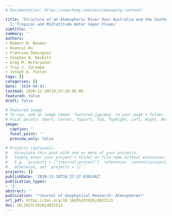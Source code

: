 ```yaml
---
# Documentation: https://wowchemy.com/docs/managing-content/

title: 'Structure of an Atmospheric River Over Australia and the Southern Ocean. Part
  I: Tropical and Midlatitude Water Vapor Fluxes'
subtitle: ''
summary: ''
authors:
- Robert M. Rauber
- Huancui Hu
- Francina Dominguez
- Stephen W. Nesbitt
- Greg M. McFarquhar
- Troy J. Zaremba
- Joseph A. Finlon
tags: []
categories: []
date: '2020-09-01'
lastmod: 2020-12-20T10:27:28-06:00
featured: false
draft: false

# Featured image
# To use, add an image named `featured.jpg/png` to your page's folder.
# Focal points: Smart, Center, TopLeft, Top, TopRight, Left, Right, BottomLeft, Bottom, BottomRight.
image:
  caption: ''
  focal_point: ''
  preview_only: false

# Projects (optional).
#   Associate this post with one or more of your projects.
#   Simply enter your project's folder or file name without extension.
#   E.g. `projects = ["internal-project"]` references `content/project/deep-learning/index.md`.
#   Otherwise, set `projects = []`.
projects: []
publishDate: '2020-12-20T16:27:27.638246Z'
publication_types:
- '2'
abstract: ''
publication: '*Journal of Geophysical Research: Atmospheres*'
url_pdf: https://doi.org/10.1029%2F2020jd032513
doi: 10.1029/2020jd032513
---
```


